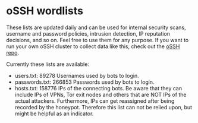 # oSSH wordlists
These lists are updated daily and can be used for internal security scans, username and password policies, intrusion detection, IP reputation decisions, and so on. Feel free to use them for any purpose. If you want to run your own oSSH cluster to collect data like this, check out the [oSSH repo](https://github.com/toxyl/ossh).  

Currently these lists are available:  
- users.txt: 89278                                                                                                                                                                                                                                                                                                                                                                                                                                                                                                 Usernames used by bots to login. 
- passwords.txt: 266853                                                                                                                                                                                                                                                                                                                                                                                                                                                                                                 Passwords used by bots to login. 
- hosts.txt: 158776                                                                                                                                                                                                                                                                                                                                                                                                                                                                                                 IPs of the connecting bots. Be aware that they can include IPs of VPNs, Tor exit nodes and others that are NOT IPs of the actual attackers. Furthermore, IPs can get reassigned after being recorded by the honeypot. Therefore this list can not be relied upon, but might be helpful as an indicator.
